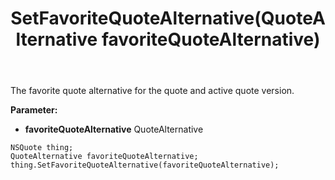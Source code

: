 ﻿---
uid: crmscript_ref_NSQuote_SetFavoriteQuoteAlternative
title: SetFavoriteQuoteAlternative(QuoteAlternative favoriteQuoteAlternative)
intellisense: NSQuote.SetFavoriteQuoteAlternative
keywords: NSQuote, GetFavoriteQuoteAlternative
so.topic: reference
---

The favorite quote alternative for the quote and active quote version.

**Parameter:** 
 - **favoriteQuoteAlternative** QuoteAlternative

```crmscript
NSQuote thing;
QuoteAlternative favoriteQuoteAlternative;
thing.SetFavoriteQuoteAlternative(favoriteQuoteAlternative);
```

